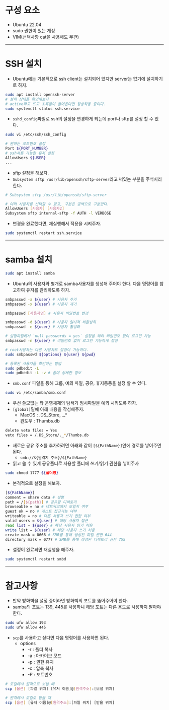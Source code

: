 # 구성 요소
* Ubuntu 22.04
* sudo 권한이 있는 계정
* VIM(선택사항 cat을 사용해도 무관)

---
# SSH 설치
* Ubuntu에는 기본적으로 ssh client는 설치되어 있지만 server는 없기에 설치하기로 하자.
```bash
sudo apt install openssh-server
# 설치 상태를 확인해보자
# active라고 뜨고 초록불이 들어온다면 정상작동 중이다.
sudo systemctl status ssh.service
```

* `sshd_config`파일로 ssh의 설정을 변경하게 되는데 port나 sftp를 설정 할 수 있다.
```bash
sudo vi /etc/ssh/ssh_config
```
```bash
# 원하는 포트번호 설정
Port ${PORT_NUMBER}
# ssh사용 가능한 유저 설정
AllowUsers ${USER}
...
```

* sftp 설정을 해보자.
* `Subsystem sftp /usr/lib/openssh/sftp-server`라고 써있는 부분을 주석처리한다.
```bash
# Subsystem sftp /usr/lib/openssh/sftp-server

# 여러 사용자를 선택할 수 있고, 구분은 공백으로 구분한다.
AllowUsers [사용자] [사용자2]
Subsystem sftp internal-sftp -f AUTH -l VERBOSE
```

* 변경을 완료했다면, 재실행해서 적용을 시켜주자.
```bash
sudo systemctl restart ssh.service
```

---
# samba 설치
```bash
sudo apt install samba
```

* Ubuntu의 사용자와 별개로 samba사용자를 생성해 주어야 한다. 다음 명령어를 참고하여 유저를 관리하도록 하자.
```bash
smbpasswd -a ${user} # 사용자 추가
smbpasswd -x ${user} # 사용자 제거

smbpasswd [사용자명] # 사용자 비밀번호 변경

smbpasswd -d ${user} # 사용자 일시적 비활성화
smbpasswd -e ${user} # 사용자 활성화

# 설정파일에서 `null passwords = yes` 설정을 해야 비밀번호 없이 로그인 가능
smbpasswd -n ${user} # 비밀번호 없이 로그인 가능하게 설정

# root사용자는 다른 사용자도 설정이 가능하다.
sudo smbpasswd ${options} ${user} ${pwd}

# 등록된 사용자들 확인하는 방법
sudo pdbedit -L
sudo pdbedit -L -v # 좀더 상세한 정보
```

* `smb.conf` 파일을 통해 그룹, 예외 파일, 공유, 휴지통등을 설정 할 수 있다.
```bash
sudo vi /etc/samba/smb.conf
```

* 우선 쓸모없는 타 운영체제의 탐색기 임시파일을 예외 시키도록 하자.
* `[global]`밑에 아래 내용을 작성해주자.
	* MacOS : .DS_Store, .\_*
	* 윈도우 : Thumbs.db
```bash
delete veto files = Yes
veto files = /.DS_Store/._*/Thumbs.db
```

* 새로운 공유 주소를 추가하려면 아래와 같이 `[${PathName}]`안에 경로를 넣어주면 된다.
	* `smb://${원격지 주소}/${PathName}`
* 읽고 쓸 수 있게 공유폴더로 사용할 폴더에 쓰기/읽기 권한을 넣어주자
```bash
sudo chmod 1777 ${폴더명}
```

* 본격적으로 설정을 해보자.
```bash
[${PathName}]
comment = share data # 설명
path = /[${path}] # 공유할 디렉토리
browseable = no # 네트워크에서 보일지 여부
guest ok = no # 게스트 접근가능 여부
writeable = no # 다른 사용자 쓰기 권한 여부
valid users = ${user} # 해당 사용자 접근
read list = ${user} # 해당 사용자 읽기 허용
write list = ${user} # 해당 사용자 쓰기 허용
create mask = 0666 # SMB를 통해 생성된 파일 권한 644
directory mask = 0777 # SMB를 통해 생성된 디렉토리 권한 755
```

* 설정이 완료되면 재실행을 해주자.
```bash
sudo systemctl restart smbd
```

---
# 참고사항
* 만약 방화벽을 설정 중이라면 방화벅의 포트를 뚫어주어야 한다.
* samba의 포트는 139, 445를 사용하니 해당 포트는 다른 용도로 사용하지 말아야한다.
```bash
sudo ufw allow 193
sudo ufw allow 445
```

* `scp`를 사용하고 싶다면 다음 명령어를 사용하면 된다.
	* options
		* -r : 폴더 복사
		* -a : 아카이브 모드
		* -p : 권한 유지
		* -c : 압축 복사
		* -P : 포트번호
```bash
# 로컬에서 원격으로 보낼 때
scp [옵션] [파일 위치] [유저 이름]@[원격주소]:[보낼 위치]

# 원격에서 로컬로 받을 때
scp [옵션] [유저 이름]@[원격주소]:[파일 위치] [받을 위치]
```
